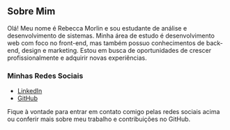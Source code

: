 ## Sobre Mim

Olá! Meu nome é Rebecca Morlin e sou estudante de análise e desenvolvimento de sistemas. Minha área de estudo é desenvolvimento web com foco no front-end, mas também possuo conhecimentos de back-end, design e marketing. Estou em busca de oportunidades de crescer profissionalmente e adquirir novas experiências.

### Minhas Redes Sociais
- [LinkedIn](https://www.linkedin.com/in/rebecca-morlin-1701122a4/)
- [GitHub](https://github.com/rebeccamorlin)

Fique à vontade para entrar em contato comigo pelas redes sociais acima ou conferir mais sobre meu trabalho e contribuições no GitHub.
